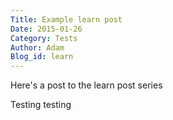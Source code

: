 ```yaml
---
Title: Example learn post
Date: 2015-01-26
Category: Tests
Author: Adam
Blog_id: learn
---
```


Here's a post to the learn post series

Testing testing